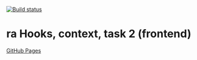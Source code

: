 [![Build status](https://ci.appveyor.com/api/projects/status/au9ggxcv8xx8bolk?svg=true)](https://ci.appveyor.com/project/qvvverty/ra-hooks-context-2-front)
# ra Hooks, context, task 2 (frontend)
[GitHub Pages](https://qvvverty.github.io/ra-hooks-context-2-front/)